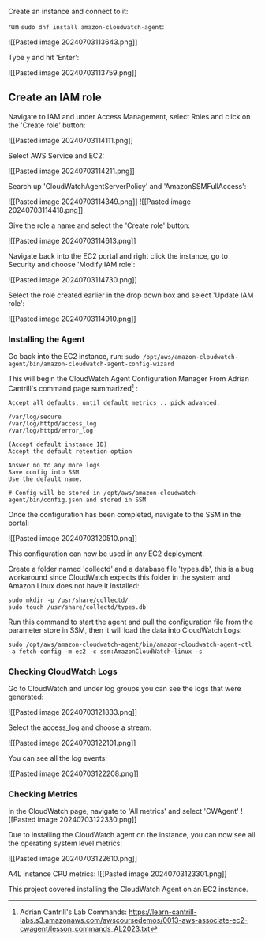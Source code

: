 Create an instance and connect to it:


run ```sudo dnf install amazon-cloudwatch-agent```:

![[Pasted image 20240703113643.png]]

Type ```y``` and hit 'Enter':

![[Pasted image 20240703113759.png]]

## Create an IAM role
Navigate to IAM and under Access Management, select Roles and click on the 'Create role' button:

![[Pasted image 20240703114111.png]]

Select AWS Service and EC2:

![[Pasted image 20240703114211.png]]

Search up 'CloudWatchAgentServerPolicy' and 'AmazonSSMFullAccess':

![[Pasted image 20240703114349.png]]
![[Pasted image 20240703114418.png]]

Give the role a name and select the 'Create role' button:

![[Pasted image 20240703114613.png]]

Navigate back into the EC2 portal and right click the instance, go to Security and choose 'Modify IAM role':

![[Pasted image 20240703114730.png]]

Select the role created earlier in the drop down box and select 'Update IAM role':

![[Pasted image 20240703114910.png]]

### Installing the Agent
Go back into the EC2 instance, run:
```sudo /opt/aws/amazon-cloudwatch-agent/bin/amazon-cloudwatch-agent-config-wizard```

This will begin the CloudWatch Agent Configuration Manager
From Adrian Cantrill's command page summarized[^1] : 
```
Accept all defaults, until default metrics .. pick advanced.

/var/log/secure
/var/log/httpd/access_log
/var/log/httpd/error_log

(Accept default instance ID)
Accept the default retention option

Answer no to any more logs
Save config into SSM
Use the default name.

# Config will be stored in /opt/aws/amazon-cloudwatch-agent/bin/config.json and stored in SSM
```

Once the configuration has been completed, navigate to the SSM in the portal: 

![[Pasted image 20240703120510.png]]

This configuration can now be used in any EC2 deployment.

Create a folder named 'collectd' and a database file 'types.db', this is a bug workaround since CloudWatch expects this folder in the system and Amazon Linux does not have it installed:
```
sudo mkdir -p /usr/share/collectd/
sudo touch /usr/share/collectd/types.db
```

Run this command to start the agent and pull the configuration file from the parameter store in SSM, then it will load the data into CloudWatch Logs:

```
sudo /opt/aws/amazon-cloudwatch-agent/bin/amazon-cloudwatch-agent-ctl -a fetch-config -m ec2 -c ssm:AmazonCloudWatch-linux -s
```

### Checking CloudWatch Logs
Go to CloudWatch and under log groups you can see the logs that were generated:

![[Pasted image 20240703121833.png]]

Select the access_log and choose a stream:

![[Pasted image 20240703122101.png]]

You can see all the log events:

![[Pasted image 20240703122208.png]]

### Checking Metrics
In the CloudWatch page, navigate to 'All metrics' and select 'CWAgent'
![[Pasted image 20240703122330.png]]

Due to installing the CloudWatch agent on the instance, you can now see all the operating system level metrics:

![[Pasted image 20240703122610.png]]

A4L instance CPU metrics:
![[Pasted image 20240703123301.png]]

This project covered installing the CloudWatch Agent on an EC2 instance.

[^1]: Adrian Cantrill's Lab Commands: https://learn-cantrill-labs.s3.amazonaws.com/awscoursedemos/0013-aws-associate-ec2-cwagent/lesson_commands_AL2023.txt